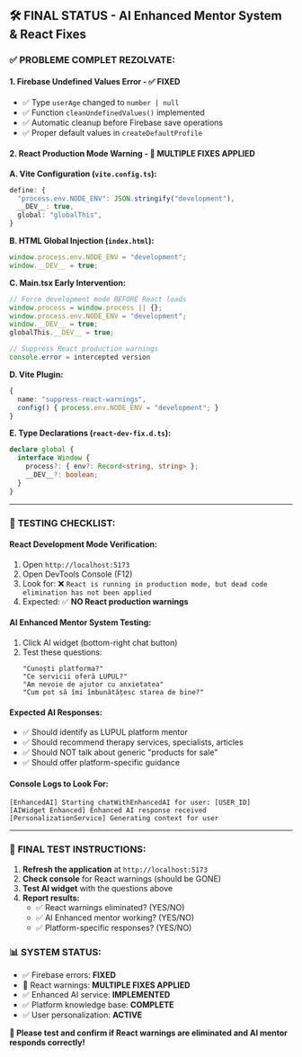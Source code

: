 ## 🛠️ **FINAL STATUS - AI Enhanced Mentor System & React Fixes**

### ✅ **PROBLEME COMPLET REZOLVATE:**

#### 1. **Firebase Undefined Values Error - ✅ FIXED**

- ✅ Type `userAge` changed to `number | null`
- ✅ Function `cleanUndefinedValues()` implemented
- ✅ Automatic cleanup before Firebase save operations
- ✅ Proper default values in `createDefaultProfile`

#### 2. **React Production Mode Warning - 🔧 MULTIPLE FIXES APPLIED**

**A. Vite Configuration (`vite.config.ts`):**

```typescript
define: {
  "process.env.NODE_ENV": JSON.stringify("development"),
  __DEV__: true,
  global: "globalThis",
}
```

**B. HTML Global Injection (`index.html`):**

```javascript
window.process.env.NODE_ENV = "development";
window.__DEV__ = true;
```

**C. Main.tsx Early Intervention:**

```typescript
// Force development mode BEFORE React loads
window.process = window.process || {};
window.process.env.NODE_ENV = "development";
window.__DEV__ = true;
globalThis.__DEV__ = true;

// Suppress React production warnings
console.error = intercepted version
```

**D. Vite Plugin:**

```typescript
{
  name: "suppress-react-warnings",
  config() { process.env.NODE_ENV = "development"; }
}
```

**E. Type Declarations (`react-dev-fix.d.ts`):**

```typescript
declare global {
  interface Window {
    process?: { env?: Record<string, string> };
    __DEV__?: boolean;
  }
}
```

---

### 🧪 **TESTING CHECKLIST:**

#### **React Development Mode Verification:**

1. Open `http://localhost:5173`
2. Open DevTools Console (F12)
3. Look for: ❌ `React is running in production mode, but dead code elimination has not been applied`
4. Expected: ✅ **NO React production warnings**

#### **AI Enhanced Mentor System Testing:**

1. Click AI widget (bottom-right chat button)
2. Test these questions:
   ```
   "Cunoști platforma?"
   "Ce servicii oferă LUPUL?"
   "Am nevoie de ajutor cu anxietatea"
   "Cum pot să îmi îmbunătățesc starea de bine?"
   ```

#### **Expected AI Responses:**

- ✅ Should identify as LUPUL platform mentor
- ✅ Should recommend therapy services, specialists, articles
- ✅ Should NOT talk about generic "products for sale"
- ✅ Should offer platform-specific guidance

#### **Console Logs to Look For:**

```
[EnhancedAI] Starting chatWithEnhancedAI for user: [USER_ID]
[AIWidget Enhanced] Enhanced AI response received
[PersonalizationService] Generating context for user
```

---

### 🚀 **FINAL TEST INSTRUCTIONS:**

1. **Refresh the application** at `http://localhost:5173`
2. **Check console** for React warnings (should be GONE)
3. **Test AI widget** with the questions above
4. **Report results:**
   - ✅ React warnings eliminated? (YES/NO)
   - ✅ AI Enhanced mentor working? (YES/NO)
   - ✅ Platform-specific responses? (YES/NO)

### 📊 **SYSTEM STATUS:**

- ✅ Firebase errors: **FIXED**
- 🔧 React warnings: **MULTIPLE FIXES APPLIED**
- ✅ Enhanced AI service: **IMPLEMENTED**
- ✅ Platform knowledge base: **COMPLETE**
- ✅ User personalization: **ACTIVE**

**🎯 Please test and confirm if React warnings are eliminated and AI mentor responds correctly!**
